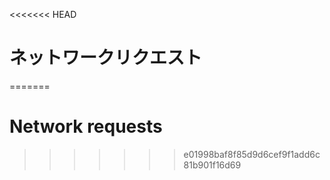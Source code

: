 
<<<<<<< HEAD
# ネットワークリクエスト
=======
# Network requests
>>>>>>> e01998baf8f85d9d6cef9f1add6c81b901f16d69
